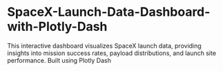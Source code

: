 # SpaceX-Launch-Data-Dashboard-with-Plotly-Dash
This interactive dashboard visualizes SpaceX launch data, providing insights into mission success rates, payload distributions, and launch site performance. Built using Plotly Dash
